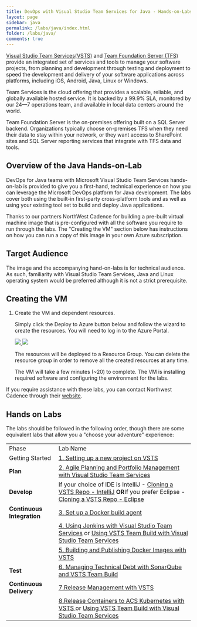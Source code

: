 ```yaml
---
title: DevOps with Visual Studio Team Services for Java - Hands-on-Labs 
layout: page
sidebar: java
permalink: /labs/java/index.html
folder: /labs/java/
comments: true
---
```


[Visual Studio Team Services(VSTS)](https://www.visualstudio.com/products/visual-studio-team-services-vs) and [Team Foundation Server (TFS)](https://www.visualstudio.com/tfs/) provide an integrated set of services and tools to manage your software projects, from planning and development through testing and deployment to speed the development and delivery of your software applications across platforms, including iOS, Android, Java, Linux or Windows. 

Team Services is the cloud offering that provides a scalable, reliable, and globally available hosted service. It is backed by a 99.9% SLA, monitored by our 24—7 operations team, and available in local data centers around the world.

Team Foundation Server is the on-premises offering built on a SQL Server backend. Organizations typically choose on-premises TFS when they need their data to stay within your network, or they want access to SharePoint sites and SQL Server reporting services that integrate with TFS data and tools.

## Overview  of the Java Hands-on-Lab

DevOps for Java teams with Microsoft Visual Studio Team Services hands-on-lab is provided to give you a first-hand, technical experience on how you can leverage the Microsoft DevOps platform for Java development. The labs cover both using the built-in first-party cross-platform tools and as well as using your existing tool set to build and deploy Java applications.

Thanks to our partners NorthWest Cadence for building a pre-built virtual machine image that is pre-configured with all the software you require to run through the labs. The "Creating the VM" section below has instructions on how you can run a copy of this image in your own Azure subscription.

## Target Audience

The image and the accompanying hand-on-labs is for technical audience. As such, familiarity with Visual Studio Team Services, Java and Linux operating system would be preferred although it is not a strict prerequisite.

## Creating the VM

1. Create the VM and dependent resources.
    
    Simply click the Deploy to Azure button below and follow the wizard to create the resources. You will need to log in to the Azure Portal.
                                                                     
	<a href="https://portal.azure.com/#create/Microsoft.Template/uri/https%3A%2F%2Fraw.githubusercontent.com%2Fnwcadence%2Fjava-dev-vsts%2Fmaster%2Fenv%2FJavaDevVSTS.json" target="_blank">
		<img src="http://azuredeploy.net/deploybutton.png"/>
	</a>
	<a href="http://armviz.io/#/?load=https%3A%2F%2Fraw.githubusercontent.com%2Fnwcadence%2Fjava-dev-vsts%2Fmaster%2Fenv%2FJavaDevVSTS.json" target="_blank">
		<img src="http://armviz.io/visualizebutton.png"/>
	</a>

    The resources will be deployed to a Resource Group. You can delete the resource group in order to remove all the created resources at any time.

	The VM will take a few minutes (~20) to complete. The VM is installing required software and configuring the environment for the labs.

If you require assistance with these labs, you can contact Northwest Cadence through their [website](http://nwcadence.com).

## Hands on Labs

The labs should be followed in the following order, though there are some equivalent labs that allow you a "choose your adventure" experience:

<table>
<tr>
<td>Phase</td>
<td>Lab Name</td>
</tr>
<tr>
<td>Getting Started</td>
<td><a href="creatingvstsaccount.html">1. Setting up a new project on VSTS</a></td>
</tr>
<tr>
<td><b>Plan</b></td><td><a href="agile.html">2. Agile Planning and Portfolio Management with Visual Studio Team Services </a></td>
</tr>
<tr><td><b>Develop</b></td><td>If your choice of IDE is IntelliJ - <a href="intellij.html">Cloning a VSTS Repo - IntelliJ</a> <b>OR</b>If you prefer Eclipse - <a href="intellij.html"> Cloning a VSTS Repo - Eclipse</a></td>
</tr>
<tr rowspan="3">
<td> <b>Continuous Integration</b></td><td><a href="vstsbuildagent.html">3. Set up a Docker build agent</a></td></tr>
<tr> <td></td><td> <a href="mavenjenkins.html">4. Using Jenkins with Visual Studio Team Services</a> or <a href="mavenvsts.html">Using VSTS Team Build with Visual Studio Team Services</a></td></tr>
<tr><td></td> <td> <a href="vstsbuildagent.html">5. Building and Publishing Docker Images with VSTS</a></td></tr>
<td><b>Test</b></td><td><a href="techdebt.html">6. Managing Technical Debt with SonarQube and VSTS Team Build </a></td>
<tr rowspan="2">
<td> <b>Continuous Delivery</b></td><td><a href="vstsbuildagent.html">7.Release Management with VSTS</a></td>
<tr> <td></td><td> <a href="mavenjenkins.html">8.Release Containers to ACS Kubernetes with VSTS </a> or <a href="mavenvsts.html">Using VSTS Team Build with Visual Studio Team Services</a></td></tr></table>
